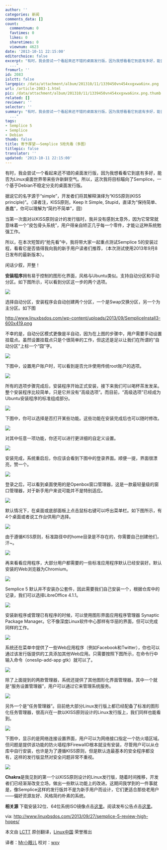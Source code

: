 ```yaml
---
author: ''
categories: 新闻
comments_data: []
count:
  commentnum: 0
  favtimes: 0
  likes: 0
  sharetimes: 0
  viewnum: 4623
date: '2013-10-11 22:15:00'
editorchoice: false
excerpt: "有时，我会尝试一个看起来还不错的桌面发行版，因为我想看看它到底有多好，能否为Linux桌面世界带来些许新鲜空气。所以，这次我将目标瞄向了Semplice，一个基于Debian不稳定分支的桌面发行版。\r\n据说它的名字源于simp
  ..."
fromurl: ''
id: 2083
islctt: false
largepic: /data/attachment/album/201310/11/1339450vn454xxgxwa6inx.png
url: /article-2083-1.html
pic: /data/attachment/album/201310/11/1339450vn454xxgxwa6inx.png.thumb.jpg
related: []
reviewer: ''
selector: ''
summary: "有时，我会尝试一个看起来还不错的桌面发行版，因为我想看看它到底有多好，能否为Linux桌面世界带来些许新鲜空气。所以，这次我将目标瞄向了Semplice，一个基于Debian不稳定分支的桌面发行版。\r\n据说它的名字源于simp
  ..."
tags:
- Semplice 5
- Semplice
- Debian
thumb: false
title: 寄予厚望——Semplice 5抢先看（多图）
titlepic: false
translator: ''
updated: '2013-10-11 22:15:00'
---
```


有时，我会尝试一个看起来还不错的桌面发行版，因为我想看看它到底有多好，能否为Linux桌面世界带来些许新鲜空气。所以，这次我将目标瞄向了Semplice，一个基于Debian不稳定分支的桌面发行版。


据说它的名字源于“simple”，开发者们将其解释演绎为“KISS原则(KISS principle)”。（译者注，KISS原则，Keep It Simple, Stupid，直译为“保持简单、愚蠢”，你可以理解为“简约不简单”，囧）


当第一次面对以KISS原则设计的发行版时，我并没有感到太意外，因为它常常就意味着一个“皮包骨头系统”，用户得亲自矫正几乎每一个零件，才能让这种系统勉强工作。


所以，在本次短暂的“抢先看”中，我将带大家一起重点测试Semplice 5的安装过程，看看它是否值得我向我的新手用户读者们推荐，（本次测试使用2013年9月8日发布的最新版本）。


闲话少叙，开整！


**安装程序**拥有易于控制的图形化界面，风格与Ubuntu类似。支持自动分区和手动分区。如下图所示，可以看到分区这一步的两个选项。


![](/data/attachment/album/201310/11/1339450vn454xxgxwa6inx.png) 


选择自动分区，安装程序会自动创建两个分区，一个是Swap交换分区，另一个为主分区。如下图


http://www.linuxbsdos.com/wp-content/uploads/2013/09/SempliceInstall3-600x419.png


不幸的是，自动分区模式更像是半自动，因为在上图的步骤中，用户需要手动设置挂载点。虽然设置挂载点只是个很简单的工作，但这还是足以让我们在所谓的“自动分区”上标一个“囧”字。


![](/data/attachment/album/201310/11/134002cp2nsnuoshfdnzih.png)


下图中，设置用户账户时，可以看到是否允许使用传统root账户的选项。


![](/data/attachment/album/201310/11/134023mmmiaaf1aqpq1vpf.png)


所有的选项步骤完成后，安装程序开始正式安装，接下来我们可以喝杯茶发发呆。整个安装程序比较简单，只是它并没有“高级选项”。而目前，“高级选项”已经成为Ubuntu安装程序的标准组成部分。


 ![](/data/attachment/album/201310/11/134044gi8gywpret8it2ye.png)


下图中，你可以选择是否打开某些功能。这些功能在安装完成后也可以随时修改。


 ![](/data/attachment/album/201310/11/134106dh9437stu1carlh9.png)


对其中任意一项功能，你还可以进行更详细的自定义设置。


 ![](/data/attachment/album/201310/11/134132pqcaael77ycy6l7p.png)


安装完成，系统重启后，你应该会看到下图中的登录界面。顺便一提，界面很漂亮，赞一个。


 ![](/data/attachment/album/201310/11/134202zamm4zniy4yatedr.png)


登录之后，可以看到桌面使用的是Openbox窗口管理器，这是一款最轻量级的窗口管理器，对于新手用户来说可能并不是特别适应。


 ![](/data/attachment/album/201310/11/134228zvh0zq8rbnvdz38e.png)


默认情况下，在桌面或底部面板上点击鼠标右键可以呼出菜单栏。如下图所示，有4个桌面或者说工作台供用户选择。


 ![](/data/attachment/album/201310/11/134252rqtte6q4qc1eqqer.png)


由于遵循KISS原则，标准路径中的home目录是不存在的，你需要自己创建他们，汗~。


 ![](/data/attachment/album/201310/11/134257706x7lmma6mqoojd.png)


再来看看应用程序，大部分用户都需要的一些标准应用程序默认已经安装好。默认安装的Web浏览器为Chromium。


![](/data/attachment/album/201310/11/134314kxweowmjoowxz262.png)


Semplice 5 默认并不安装办公套件，因此需要我们自己安装一个，根据仓库中的记录，我们可以选择LibreOffice 4.1.1。


 ![](/data/attachment/album/201310/11/1343467vdvvw7vivp21dd7.png)


安装新程序或管理已有程序的时候，可以使用图形界面应用程序管理器 Synaptic Package Manager。它不像深度Linux软件中心那样有华丽的界面，但可以完成同样的工作。


 ![](/data/attachment/album/201310/11/134412i4abi3gkgcnzb5b4.png)


系统还在菜单中提供了一些Web应用程序（例如Facebook和Twitter），你也可以通过该发行版提供的工具添加其他Web应用。只需要按照下图所示，在命令行中输入命令（oneslip-add-app gtk）就可以了。


 ![](/data/attachment/album/201310/11/134415iw56cpgp1c9w5gi9.png)


除了上面提到的两款管理器，系统还提供了其他图形化界面管理器。其中一个就是“服务设置管理器”，用户可以通过它来管理系统服务。


 ![](/data/attachment/album/201310/11/134441g5p12t1y6tp2pj2j.png)


另外一个是“任务管理器”。目前绝大部分Linux发行版上都已经配备了标准的图形化任务管理器，很高兴在一款以KISS原则设计的Linux发行版上，我们同样也能看到。


 ![](/data/attachment/album/201310/11/134507cjvpfpwtwffj16i0.png)


下图中，显示的是网络连接设置界面，用户可以为网络接口指定一个防火墙区域。但问题是提供该功能的防火墙程序FirewallD根本就没有安装，尽管用户可以从仓库中自行安装，也许是为了遵循KISS原则，但是默认连最基本的安全程序都没有，这样的发行版显然对安全问题非常不重视。


 ![](/data/attachment/album/201310/11/134527f4xxuzu2ivz51ji1.png)


**Chakra**是我见到的第一个以KISS原则设计的Linux发行版，随着时间推移，开发者们已经渐渐改变立场，做出一些默认功能上的改进。这期间我学到的一件事就是，像Semplice这样的发行版并不是为新手用户而设计，它们更适合那些老用户——偏好资源友好、风格简约朴素的系统。


**相关源** 下载安装32位、64位系统ISO镜像点击[这里](http://semplice-linux.org/download)。阅读发布公告点击[这里](http://semplice-linux.org/blog/2013/09/semplice-5-released)。


 


via: <http://www.linuxbsdos.com/2013/09/27/semplice-5-review-high-hopes/>


本文由 [LCTT](https://github.com/LCTT/TranslateProject) 原创翻译，[Linux中国](http://linux.cn/portal.php) 荣誉推出


译者：[Mr小眼儿](http://linux.cn/space/14801) 校对：[wxy](http://linux.cn/space/wxy)